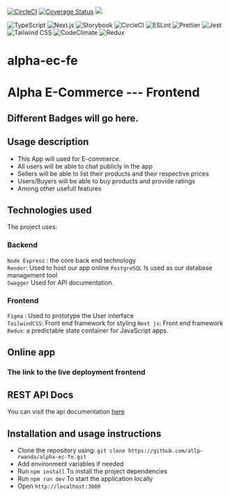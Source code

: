 [![CircleCI](https://dl.circleci.com/status-badge/img/gh/atlp-rwanda/alpha-ec-fe/tree/develop.svg?style=svg)](https://dl.circleci.com/status-badge/redirect/gh/atlp-rwanda/alpha-ec-fe/tree/develop) [![Coverage Status](https://coveralls.io/repos/github/atlp-rwanda/alpha-ec-fe/badge.svg?branch=develop)](https://coveralls.io/github/atlp-rwanda/alpha-ec-fe?branch=develop) <a href="https://codeclimate.com/github/atlp-rwanda/alpha-ec-fe/maintainability"><img src="https://api.codeclimate.com/v1/badges/a29a749c484c8a730e61/maintainability" /></a>


![TypeScript](https://img.shields.io/badge/TypeScript-%23007ACC.svg?style=for-the-badge&logo=typescript&logoColor=white)
![Next.js](https://img.shields.io/badge/Next.js-%23438DBE.svg?style=for-the-badge&logo=next.js&logoColor=white)
![Storybook](https://img.shields.io/badge/-Storybook-FF4785?style=for-the-badge&logo=storybook&logoColor=white)
![CircleCI](https://img.shields.io/badge/CircleCI-%23333399.svg?style=for-the-badge&logo=circleci&logoColor=white)
![ESLint](https://img.shields.io/badge/ESLint-%235D81BC.svg?style=for-the-badge&logo=eslint&logoColor=white)
![Prettier](https://img.shields.io/badge/Prettier-%237014DA.svg?style=for-the-badge&logo=prettier&logoColor=white)
![Jest](https://img.shields.io/badge/Jest-%236D5177.svg?style=for-the-badge&logo=jest&logoColor=white)
![Tailwind CSS](https://img.shields.io/badge/Tailwind_CSS-%2338B2AC.svg?style=for-the-badge&logo=tailwind-css&logoColor=white)
![CodeClimate](https://img.shields.io/badge/CodeClimate-B.svg?style=for-the-badge&logo=codeclimate&logoColor=EED123)
![Redux](https://img.shields.io/badge/redux-%23532F62.svg?style=for-the-badge&logo=redux&logoColor=white)


# alpha-ec-fe

# Alpha E-Commerce --- Frontend

## Different Badges will go here.

## Usage description

- This App will used for E-commerce.
- All users will be able to chat publicly in the app
- Sellers will be able to list their products and their respective prices
- Users/Buyers will be able to buy products and provide ratings
- Among other usefull features

## Technologies used

The project uses:

### Backend

`Node Express` : the core back end technology  
 `Render`: Used to host our app online
`PostgreSQL` Is used as our database management tool  
 `Swagger` Used for API documentation.

### Frontend

`Figma` : Used to prototype the User interface  
`TailwindCSS`: Front end framework for styling
`Next js`: Front end framework  
`Redux`: a predictable state container for JavaScript apps.

## Online app

### The link to the live deployment frontend

## REST API Docs

You can visit the api documentation [here](https://alpha-ec-be.onrender.com/swagger/)

## Installation and usage instructions

- Clone the repository using: `git clone https://github.com/atlp-rwanda/alpha-ec-fe.git `
- Add environment variables if needed
- Run `npm install` To install the project dependencies
- Run `npm run dev` To start the application locally
- Open `http://localhost:3000`
